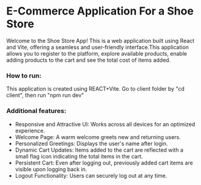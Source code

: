 # E-Commerce Application For a Shoe Store
Welcome to the Shoe Store App! This is a web application built using React and Vite, offering a seamless and user-friendly interface.This application allows you to register to the platform, explore available products, enable adding products to the cart and see the total cost of items added.

### How to run:
This application is created using REACT+Vite.  Go to client folder by "cd client", then run "npm run dev"

### Additional features:
+ Responsive and Attractive UI: Works across all devices for an optimized experience.
+ Welcome Page: A warm welcome greets new and returning users.
+ Personalized Greetings: Displays the user's name after login.
+ Dynamic Cart Updates: Items added to the cart are reflected with a small flag icon indicating the total items in the cart.
+ Persistent Cart: Even after logging out, previously added cart items are visible upon logging back in.
+ Logout Functionality: Users can securely log out at any time.

